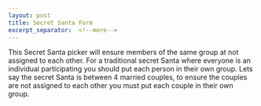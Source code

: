 ```yaml
---
layout: post
title: Secret Santa Form
excerpt_separator:  <!--more-->
---
```


This Secret Santa picker will ensure members of the same group at not assigned to each other. For a traditional secret Santa where everyone is an individual participating you should put each person in their own group. Lets say the secret Santa is between 4 married couples, to ensure the couples are not assigned to each other you must put each couple in their own group.